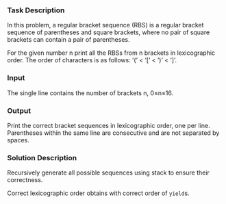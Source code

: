 ### Task Description 

In this problem, a regular bracket sequence (RBS) is a regular 
bracket sequence of parentheses and square brackets, 
where no pair of square brackets can contain a pair of parentheses.

For the given number n print all the RBSs from n brackets in lexicographic order.
The order of characters is as follows: ’(’ < ’[’ < ’)’ < ’]’.

### Input 

The single line contains the number of brackets n, 0≤n≤16.

### Output

Print the correct bracket sequences in lexicographic order, 
one per line. Parentheses within the same line are consecutive 
and are not separated by spaces.

### Solution Description

Recursively generate all possible sequences using stack to ensure
their correctness. 

Correct lexicographic order obtains with correct order of ```yield```s.

